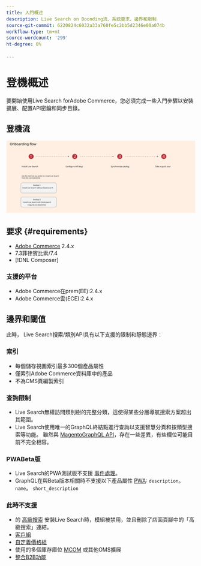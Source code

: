 ```yaml
---
title: 入門概述
description: Live Search on Boonding流、系統要求、邊界和限制
source-git-commit: 6220824c6032a33a760fe5c2bb5d2346e00a074b
workflow-type: tm+mt
source-wordcount: '299'
ht-degree: 0%

---
```


# 登機概述

要開始使用Live Search forAdobe Commerce，您必須完成一些入門步驟以安裝擴展、配置API密鑰和同步目錄。

## 登機流

![Live Search onboard圖](assets/onboarding-flow.svg)

## 要求 {#requirements}

* [Adobe Commerce](https://magento.com/products/magento-commerce) 2.4.x
* 7.3菲律賓比索/7.4
* [!DNL Composer]

### 支援的平台

* Adobe Commerce在prem(EE):2.4.x
* Adobe Commerce雲(ECE):2.4.x

## 邊界和閾值

此時， Live Search搜索/類別API具有以下支援的限制和靜態邊界：

### 索引

* 每個儲存視圖索引最多300個產品屬性
* 僅索引Adobe Commerce資料庫中的產品
* 不為CMS頁編製索引

### 查詢限制

* Live Search無權訪問類別樹的完整分類，這使得某些分層導航搜索方案超出其範圍。
* Live Search使用唯一的GraphQL終結點進行查詢以支援智慧分頁和按類型搜索等功能。 雖然與 [MagentoGraphQL API](https://devdocs.magento.com/guides/v2.4/graphql)，存在一些差異，有些欄位可能目前不完全相容。

### PWABeta版

* Live Search的PWA測試版不支援 [事件處理](https://devdocs.magento.com/shared-services/storefront-events-sdk.html)。
* GraphQL在與Beta版本相關時不支援以下產品屬性 [PWA](https://developer.adobe.com/commerce/pwa-studio/): `description`。 `name`。 `short_description`

### 此時不支援

* 的 [高級搜索](https://docs.magento.com/user-guide/catalog/search-advanced.html) 安裝Live Search時，模組被禁用，並且刪除了店面頁腳中的「高級搜索」連結。
* [客戶組](https://docs.magento.com/user-guide/customers/customer-groups.html)
* [自定義價格組](https://docs.magento.com/user-guide/catalog/product-price-group.html)
* 使用的多個庫存庫位 [MCOM](https://docs.magento.com/user-guide/mcom.html) 或其他OMS擴展
* [整合B2B功能](https://business.adobe.com/products/magento/b2b-ecommerce.html)
